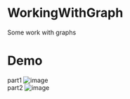 # WorkingWithGraph
Some work with graphs

# Demo
part1
![image](https://user-images.githubusercontent.com/100623985/228069951-678527fe-e440-4644-b2c7-d6ab0bd30ab5.png)
</br>
part2
![image](https://user-images.githubusercontent.com/100623985/228069691-e895df28-c670-44e4-a2a3-13414e4a7eba.png)
